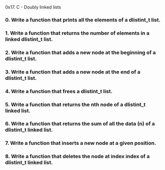 0x17. C - Doubly linked lists

### 0. Write a function that prints all the elements of a dlistint_t list.

### 1. Write a function that returns the number of elements in a linked dlistint_t list.

### 2. Write a function that adds a new node at the beginning of a dlistint_t list.

### 3. Write a function that adds a new node at the end of a dlistint_t list.

### 4. Write a function that frees a dlistint_t list.

### 5. Write a function that returns the nth node of a dlistint_t linked list.

### 6. Write a function that returns the sum of all the data (n) of a dlistint_t linked list.

### 7. Write a function that inserts a new node at a given position.

### 8. Write a function that deletes the node at index index of a dlistint_t linked list.
